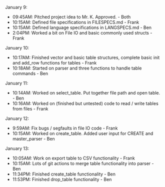 January 9:
- 09:45AM: Pitched project idea to Mr. K. Approved. - Both
- 10:15AM: Defined file specifications in FILESPECS.md - Frank
- 10:15AM: Defined language specifications in LANGSPECS.md - Ben
- 2:04PM: Worked a bit on File IO and basic commonly used structs - Frank

January 10:
- 10:17AM: Finished vector and basic table structures, complete basic init and add_row functions for tables - Frank
- 10:18AM: Started on parser and three functions to handle table commands - Ben

January 11:
- 10:14AM: Worked on select_table. Put together file path and open table. - Ben
- 10:16AM: Worked on (finished but untested) code to read / write tables from files - Frank

January 12:
- 9:59AM: Fix bugs / segfaults in file IO code - Frank
- 10:15AM: Worked on create_table. Added user input for CREATE and master_parser - Ben

January 13:
- 10:05AM: Work on export table to CSV functionality - Frank
- 10:15AM: Lots of git actions to merge table functionality into parser - Ben
- 11:34PM: Finished create_table functionality - Ben
- 11:53PM: Finished drop_table functionality - Ben
